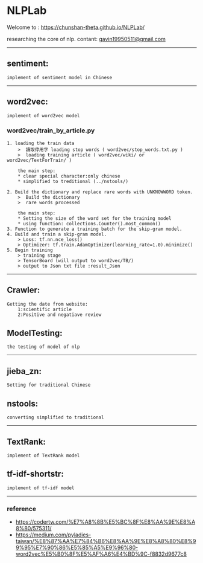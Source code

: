 # NLPLab


Welcome to : https://chunshan-theta.github.io/NLPLab/


researching the core of nlp.
contant: gavin19950511@gmail.com

----


## sentiment:
	implement of sentiment model in Chinese
----

## word2vec:
	implement of word2vec model

### word2vec/train_by_article.py
	1. loading the train data
		>  讀取停用字 loading stop words ( word2vec/stop_words.txt.py )
		>  loading training article ( word2vec/wiki/ or word2vec/TextForTrain/ )

		the main step:
		* clear special character:only chinese
		* simplified to treditional (../nstools/)

	2. Build the dictionary and replace rare words with UNKNOWWORD token.
		>  Build the dictionary
		>  rare words processed
		
		the main step:
		* Setting the size of the word set for the training model
		* using function: collections.Counter().most_common()
	3. Function to generate a training batch for the skip-gram model.
	4. Build and train a skip-gram model.
		> Loss: tf.nn.nce_loss()
		> Optimizer: tf.train.AdamOptimizer(learning_rate=1.0).minimize()
	5. Begin training
		> training stage
		> TensorBoard (will output to word2vec/TB/)
		> output to Json txt file :result_Json
----

## Crawler:
	Getting the date from website:
		1:scientific article
		2:Positive and negatiave review
## ModelTesting:
	the testing of model of nlp
----
## jieba_zn:
	Setting for traditional Chinese



## nstools:
	converting simplified to traditional

----
## TextRank:
	implement of TextRank model

## tf-idf-shortstr:
	implement of tf-idf model


	



----

### reference 
- https://codertw.com/%E7%A8%8B%E5%BC%8F%E8%AA%9E%E8%A8%80/575311/
- https://medium.com/pyladies-taiwan/%E8%87%AA%E7%84%B6%E8%AA%9E%E8%A8%80%E8%99%95%E7%90%86%E5%85%A5%E9%96%80-word2vec%E5%B0%8F%E5%AF%A6%E4%BD%9C-f8832d9677c8

